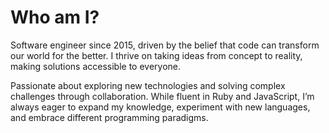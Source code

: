 # Who am I?
Software engineer since 2015, driven by the belief that code can transform our world for the better. I thrive on taking ideas from concept to reality, making solutions accessible to everyone.

Passionate about exploring new technologies and solving complex challenges through collaboration. While fluent in Ruby and JavaScript, I’m always eager to expand my knowledge, experiment with new languages, and embrace different programming paradigms.
<!--
**amcamargoc/amcamargoc** is a ✨ _special_ ✨ repository because its `README.md` (this file) appears on your GitHub profile.

Here are some ideas to get you started:

- 🔭 I’m currently working on ...
- 🌱 I’m currently learning ...
- 👯 I’m looking to collaborate on ...
- 🤔 I’m looking for help with ...
- 💬 Ask me about ...
- 📫 How to reach me: ...
- 😄 Pronouns: ...
- ⚡ Fun fact: ...
-->

